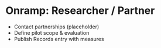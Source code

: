 # Onramp: Researcher / Partner

- Contact partnerships (placeholder)
- Define pilot scope & evaluation
- Publish Records entry with measures
